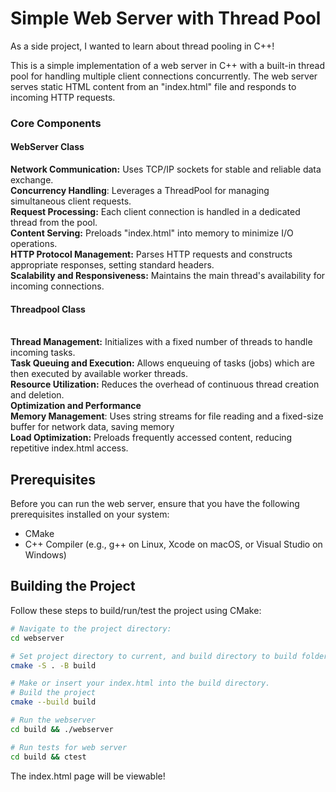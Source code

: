 # Simple Web Server with Thread Pool

As a side project, I wanted to learn about thread pooling in C++!

This is a simple implementation of a web server in C++ with a built-in thread pool for handling multiple client connections concurrently. The web server serves static HTML content from an "index.html" file and responds to incoming HTTP requests.

### Core Components

#### WebServer Class

**Network Communication:** Uses TCP/IP sockets for stable and reliable data exchange. 
<br> **Concurrency Handling**: Leverages a ThreadPool for managing simultaneous client requests.
<br> **Request Processing:** Each client connection is handled in a dedicated thread from the pool.
<br> **Content Serving:** Preloads "index.html" into memory to minimize I/O operations.
<br> **HTTP Protocol Management:** Parses HTTP requests and constructs appropriate responses, setting standard headers.
<br> **Scalability and Responsiveness:** Maintains the main thread's availability for incoming connections.
#### Threadpool Class
<br> **Thread Management:** Initializes with a fixed number of threads to handle incoming tasks.
<br> **Task Queuing and Execution:** Allows enqueuing of tasks (jobs) which are then executed by available worker threads.
<br> **Resource Utilization:** Reduces the overhead of continuous thread creation and deletion.
<br> **Optimization and Performance**
<br> **Memory Management**: Uses string streams for file reading and a fixed-size buffer for network data, saving memory
<br> **Load Optimization:** Preloads frequently accessed content, reducing repetitive index.html access.
## Prerequisites

Before you can run the web server, ensure that you have the following prerequisites installed on your system:

- CMake
- C++ Compiler (e.g., g++ on Linux, Xcode on macOS, or Visual Studio on Windows)

## Building the Project

Follow these steps to build/run/test the project using CMake:

```bash
# Navigate to the project directory:
cd webserver

# Set project directory to current, and build directory to build folder
cmake -S . -B build

# Make or insert your index.html into the build directory.
# Build the project
cmake --build build

# Run the webserver
cd build && ./webserver

# Run tests for web server
cd build && ctest
```

The index.html page will be viewable!
